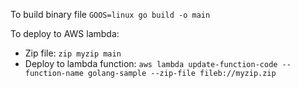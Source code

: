 To build binary file
`GOOS=linux go build -o main`

To deploy to AWS lambda:
- Zip file: `zip myzip main`
- Deploy to lambda function: `aws lambda update-function-code --function-name golang-sample --zip-file fileb://myzip.zip`